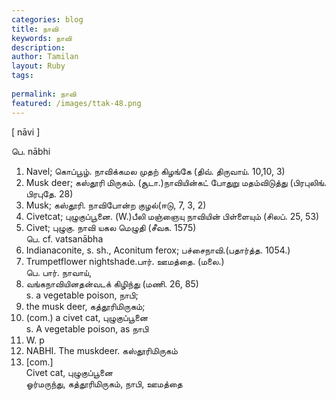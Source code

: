 ```yaml
---
categories: blog
title: நாவி
keywords: நாவி
description: 
author: Tamilan
layout: Ruby
tags: 
 
permalink: நாவி
featured: /images/ttak-48.png
---
```

  
[ nāvi ]  
  
பெ. nābhi  
1. Navel; கொப்பூழ். நாவிக்கமல முதற் கிழங்கே (திவ். திருவாய். 10,10, 3)  
2. Musk deer; கஸ்தூரி மிருகம். (சூடா.)நாவியின்கட் போதுறு மதம்விடுத்து (பிரபுலிங். பிரபுதே. 28)  
3. Musk; கஸ்தூரி. நாவிபோன்ற குழல்(ஈடு, 7, 3, 2)  
4. Civetcat; புழுகுப்பூனை. (W.)பீலி மஞ்ஞையு நாவியின் பிள்ளையும் (சிலப். 25, 53)  
5. Civet; புழுகு. நாவி யகல மெழுதி (சீவக. 1575)  
பெ. cf. vatsanābha  
1. Indianaconite, s. sh., Aconitum ferox; பச்சைநாவி.(பதார்த்த. 1054.)  
2. Trumpetflower nightshade.பார். ஊமத்தை. (மலை.)  
பெ. பார். நாவாய்,  
1. வங்கநாவியினதன்வடக் கிழிந்து (மணி. 26, 85)  
s. a vegetable poison, நாபி;  
2. the musk deer, கத்தூரிமிருகம்;  
3. (com.) a civet cat, புழுகுப்பூனை  
s. A vegetable poison, as நாபி  
2. W. p  
461. NABHI. The muskdeer. கஸ்தூரிமிருகம்  
3. [com.]  
Civet cat, புழுகுப்பூனை  
ஓர்மருந்து, கத்தூரிமிருகம், நாபி, ஊமத்தை